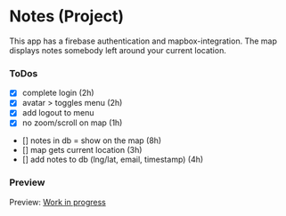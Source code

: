 # Notes (Project)

This app has a firebase authentication and mapbox-integration.
The map displays notes somebody left around your current location.

### ToDos

- [x] complete login (2h)
- [x] avatar > toggles menu (2h)
- [x] add logout to menu
- [x] no zoom/scroll on map (1h)
- [] notes in db = show on the map (8h)
- [] map gets current location (3h)
- [] add notes to db (lng/lat, email, timestamp) (4h)

### Preview

Preview: [Work in progress](http://localhost:3000)
